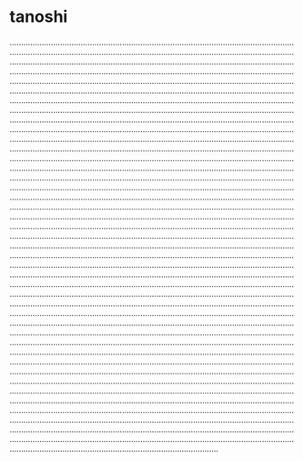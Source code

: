 # tanoshi

...................................................................................................................................................................................................................................................................................................................................................................................................................................................................................................................................................................................................................................................................................................................................................................................................................................................................................................................................................................................................................................................................................................................................................................................................................................................................................................................................................................................................................................................................................................................................................................................................................................................................................................................................................................................................................................................................................................................................................................................................................................................................................................................................................................................................................................................................................................................................................................................................................................................................................................................................................................................................................................................................................................................................................................................................................................................................................................................................................................................................................................................................................................................................................................................................................................................................................................................................................................................................................................................................................................................................................................................................................................................................................................................................................................................................................................................................................................................................................................................................................................................................................................................................................................................................................................................................................................................................................................................................................................................................................................................................................................................................................................................................................................................................................................................................................................................................................................................................................................................................................................................................................................................................................................................................................................................................................................................................................................................................................................................................................................................